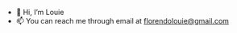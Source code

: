 - 👋 Hi, I’m Louie
- 📫 You can reach me through email at florendolouie@gmail.com

<!---
InfinityLLL/InfinityLLL is a ✨ special ✨ repository because its `README.md` (this file) appears on your GitHub profile.
You can click the Preview link to take a look at your changes.
--->

